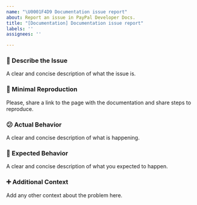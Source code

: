 ```yaml
---
name: "\U0001F4D9 Documentation issue report"
about: Report an issue in PayPal Developer Docs.
title: "[Documentation] Documentation issue report"
labels: ''
assignees: ''

---
```


### 📙 Describe the Issue

A clear and concise description of what the issue is.

### 🔬 Minimal Reproduction

Please, share a link to the page with the documentation and share steps to reproduce.

### 😕 Actual Behavior

A clear and concise description of what is happening.

### 🤔 Expected Behavior

A clear and concise description of what you expected to happen.

### ➕ Additional Context

Add any other context about the problem here.
